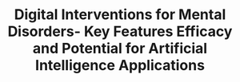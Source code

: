 --- 
abstract: '' 
authors: 
 - admin
 -  harrer
 -  J Apolinário-Hagen
 -  H Baumeister
doi: '' 
featured: false 
publication: '*Frontiers in Psychiatry*, 177' 
publication_short: '' 
publishDate: '2019-01-01' 
title: 'Digital Interventions for Mental Disorders- Key Features  Efficacy  and Potential for Artificial Intelligence Applications' 
url_code: '' 
url_dataset: '' 
url_pdf: '' 
url_poster: '' 
url_project: '' 
url_slides: '' 
url_source: '' 
url_video: '' 
---